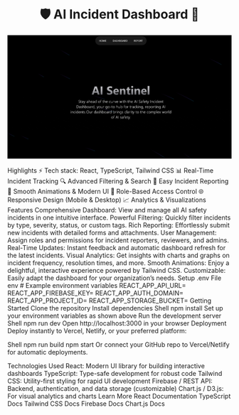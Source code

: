 <h1 align="center">🛡️ AI Incident Dashboard 🚨</h1> <p align="center"> <img src="/public/screenshot-for-readme.png" alt="Demo App Screenshot" /> </p>
Highlights
⚡️ Tech stack: React, TypeScript, Tailwind CSS
📊 Real-Time Incident Tracking
🔍 Advanced Filtering & Search
📝 Easy Incident Reporting
🎨 Smooth Animations & Modern UI
🔐 Role-Based Access Control
🌐 Responsive Design (Mobile & Desktop)
📈 Analytics & Visualizations
Features
Comprehensive Dashboard: View and manage all AI safety incidents in one intuitive interface.
Powerful Filtering: Quickly filter incidents by type, severity, status, or custom tags.
Rich Reporting: Effortlessly submit new incidents with detailed forms and attachments.
User Management: Assign roles and permissions for incident reporters, reviewers, and admins.
Real-Time Updates: Instant feedback and automatic dashboard refresh for the latest incidents.
Visual Analytics: Get insights with charts and graphs on incident frequency, resolution times, and more.
Smooth Animations: Enjoy a delightful, interactive experience powered by Tailwind CSS.
Customizable: Easily adapt the dashboard for your organization’s needs.
Setup .env File
env
# Example environment variables
REACT_APP_API_URL=
REACT_APP_FIREBASE_KEY=
REACT_APP_AUTH_DOMAIN=
REACT_APP_PROJECT_ID=
REACT_APP_STORAGE_BUCKET=
Getting Started
Clone the repository
Install dependencies
Shell
npm install
Set up your environment variables as shown above
Run the development server
Shell
npm run dev
Open http://localhost:3000 in your browser
Deployment
Deploy instantly to Vercel, Netlify, or your preferred platform:

Shell
npm run build
npm start
Or connect your GitHub repo to Vercel/Netlify for automatic deployments.

Technologies Used
React: Modern UI library for building interactive dashboards
TypeScript: Type-safe development for robust code
Tailwind CSS: Utility-first styling for rapid UI development
Firebase / REST API: Backend, authentication, and data storage (customizable)
Chart.js / D3.js: For visual analytics and charts
Learn More
React Documentation
TypeScript Docs
Tailwind CSS Docs
Firebase Docs
Chart.js Docs
